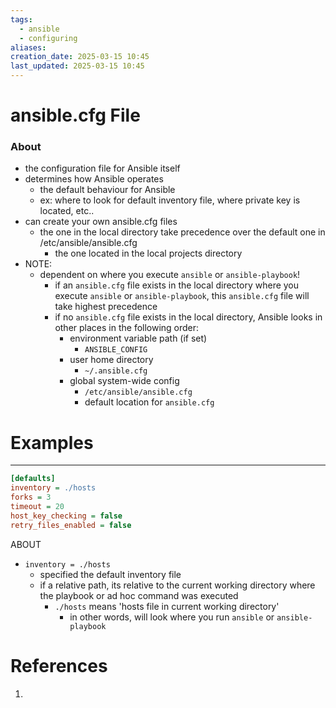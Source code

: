 ```yaml
---
tags:
  - ansible
  - configuring
aliases: 
creation_date: 2025-03-15 10:45
last_updated: 2025-03-15 10:45
---
```

# ansible.cfg File
### About
- the configuration file for Ansible itself 
- determines how Ansible operates 
	- the default behaviour for Ansible
	- ex: where to look for default inventory file, where private key is located, etc.. 
- can create your own ansible.cfg files
	- the one in the local directory take precedence over the default one in /etc/ansible/ansible.cfg
		- the one located in the local projects directory 
- NOTE:
	- dependent on where you execute `ansible` or `ansible-playbook`! 
		- if an `ansible.cfg` file exists in the local directory where you execute `ansible` or `ansible-playbook`, this `ansible.cfg` file will take highest precedence 
		- if no `ansible.cfg` file exists in the local directory, Ansible looks in other places in the following order: 
			- environment variable path (if set) 
				- `ANSIBLE_CONFIG`
			- user home directory 
				- `~/.ansible.cfg`
			- global system-wide config 
				- `/etc/ansible/ansible.cfg`
				- default location for `ansible.cfg`





# Examples
---

```ini
[defaults]
inventory = ./hosts
forks = 3
timeout = 20
host_key_checking = false
retry_files_enabled = false 
```
ABOUT
- `inventory = ./hosts`
	- specified the default inventory file 
	- if a relative path, its relative to the current working directory where the playbook or ad hoc command was executed
		- `./hosts` means 'hosts file in current working directory' 
			- in other words, will look where you run `ansible` or `ansible-playbook` 














# References
1. 